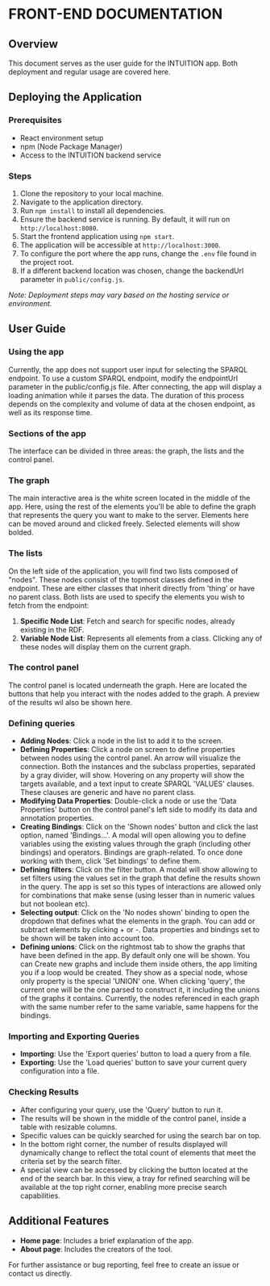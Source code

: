 # FRONT-END DOCUMENTATION

## Overview

This document serves as the user guide for the INTUITION app. Both deployment and regular usage are covered here.

## Deploying the Application

### Prerequisites

- React environment setup
- npm (Node Package Manager)
- Access to the INTUITION backend service

### Steps

1. Clone the repository to your local machine.
2. Navigate to the application directory.
3. Run `npm install` to install all dependencies.
4. Ensure the backend service is running. By default, it will run on `http://localhost:8080`.
5. Start the frontend application using `npm start`.
6. The application will be accessible at `http://localhost:3000`.
7. To configure the port where the app runs, change the `.env` file found in the project root.
8. If a different backend location was chosen, change the backendUrl parameter in `public/config.js`.

*Note: Deployment steps may vary based on the hosting service or environment.*

## User Guide

### Using the app

Currently, the app does not support user input for selecting the SPARQL endpoint. To use a custom SPARQL endpoint, modify the endpointUrl parameter in the public/config.js file. After connecting, the app will display a loading animation while it parses the data. The duration of this process depends on the complexity and volume of data at the chosen endpoint, as well as its response time.

### Sections of the app

The interface can be divided in three areas: the graph, the lists and the control panel.

### The graph

The main interactive area is the white screen located in the middle of the app. Here, using the rest of the elements you'll be able to define the graph that represents the query you want to make to the server. Elements here can be moved around and clicked freely. Selected elements will show bolded.

### The lists

On the left side of the application, you will find two lists composed of "nodes". These nodes consist of the topmost classes defined in the endpoint. These are either classes that inherit directly from 'thing' or have no parent class. Both lists are used to specify the elements you wish to fetch from the endpoint:

1. **Specific Node List**: Fetch and search for specific nodes, already existing in the RDF.
2. **Variable Node List**: Represents all elements from a class.
Clicking any of these nodes will display them on the current graph.

### The control panel

The control panel is located underneath the graph. Here are located the buttons that help you interact with the nodes added to the graph. A preview of the results wil also be shown here.

### Defining queries

- **Adding Nodes**: Click a node in the list to add it to the screen.
- **Defining Properties**: Click a node on screen to define properties between nodes using the control panel. An arrow will visualize the connection. Both the instances and the subclass properties, separated by a gray divider, will show. Hovering on any property will show the targets available, and a text input to create SPARQL 'VALUES' clauses. These clauses are generic and have no parent class.
- **Modifying Data Properties**: Double-click a node or use the 'Data Properties' button on the control panel's left side to modify its data and annotation properties.
- **Creating Bindings**: Click on the 'Shown nodes' button and click the last option, named 'Bindings...'. A modal will open allowing you to define variables using the existing values through the graph (including other bindings) and operators. Bindings are graph-related. To once done working with them, click 'Set bindings' to define them.
- **Defining filters**: Click on the filter button. A modal will show allowing to set filters using the values set in the graph that define the results shown in the query. The app is set so this types of interactions are allowed only for combinations that make sense (using lesser than in numeric values but not boolean etc).
- **Selecting output**: Click on the 'No nodes shown' binding to open the dropdown that defines what the elements in the graph. You can add or subtract elements by clicking + or -. Data properties and bindings set to be shown will be taken into account too.
- **Defining unions**: Click on the rightmost tab to show the graphs that have been defined in the app. By default only one will be shown. You can Create new graphs and include them inside others, the app limiting you if a loop would be created. They show as a special node, whose only property is the special 'UNION' one. When clicking 'query', the current one will be the one parsed to construct it, it including the unions of the graphs it contains. Currently, the nodes referenced in each graph with the same number refer to the same variable, same happens for the bindings.

### Importing and Exporting Queries

- **Importing**: Use the 'Export queries' button to load a query from a file.
- **Exporting**: Use the 'Load queries' button to save your current query configuration into a file.

### Checking Results

- After configuring your query, use the 'Query' button to run it.
- The results will be shown in the middle of the control panel, inside a table with resizable columns.
- Specific values can be quickly searched for using the search bar on top.
- In the bottom right corner, the number of results displayed will dynamically change to reflect the total count of elements that meet the criteria set by the search filter.
- A special view can be accessed by clicking the button located at the end of the search bar. In this view, a tray for refined searching will be available at the top right corner, enabling more precise search capabilities.

## Additional Features

- **Home page**: Includes a brief explanation of the app.
- **About page**: Includes the creators of the tool.

For further assistance or bug reporting, feel free to create an issue or contact us directly.
